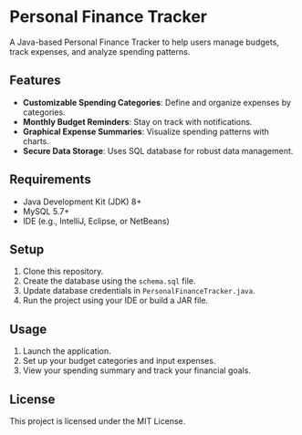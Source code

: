 # Personal Finance Tracker  

A Java-based Personal Finance Tracker to help users manage budgets, track expenses, and analyze spending patterns.  

## Features  
- **Customizable Spending Categories**: Define and organize expenses by categories.  
- **Monthly Budget Reminders**: Stay on track with notifications.  
- **Graphical Expense Summaries**: Visualize spending patterns with charts.  
- **Secure Data Storage**: Uses SQL database for robust data management.  

## Requirements  
- Java Development Kit (JDK) 8+  
- MySQL 5.7+  
- IDE (e.g., IntelliJ, Eclipse, or NetBeans)  

## Setup  
1. Clone this repository.  
2. Create the database using the `schema.sql` file.  
3. Update database credentials in `PersonalFinanceTracker.java`.  
4. Run the project using your IDE or build a JAR file.  

## Usage  
1. Launch the application.  
2. Set up your budget categories and input expenses.  
3. View your spending summary and track your financial goals.  

## License  
This project is licensed under the MIT License.  
